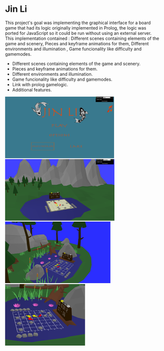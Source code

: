 # Jin Li

This project's goal was implementing the graphical interface for a board game that had its logic originally implemented in Prolog, the logic was ported for JavaScript so it could be run without using an external server. This implementation contained : Different scenes containing elements of the game and scenery, Pieces and keyframe animations for them, Different environments and illumination , Game funcionality like difficulty and gamemodes. 

- Different scenes containing elements of the game and scenery.
- Pieces and keyframe animations for them.
- Different environments and illumination.
- Game funcionality like difficulty and gamemodes.
- Link with prolog gamelogic.
- Additional features.

 <img src="screenshots/Proj3_1.png" height="200"> <img src="screenshots/Proj3_3.png" height="200"> <img src="screenshots/Proj3_4.png" height="200">  <img src="screenshots/Proj3_2.png" height="200">
